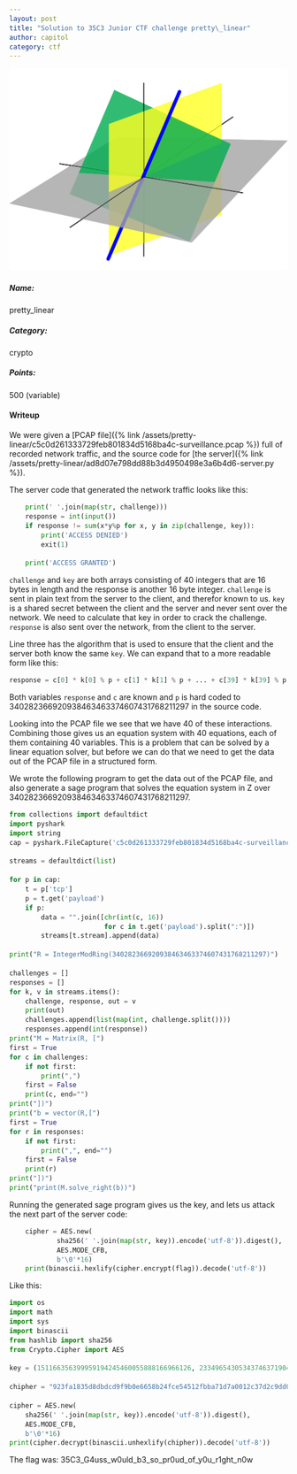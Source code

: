 ```yaml
---
layout: post
title: "Solution to 35C3 Junior CTF challenge pretty\_linear"
author: capitol
category: ctf
---
```


![linear-subspaces](/images/1280px-Linear_subspaces_with_shading.svg.png)

##### Name:
pretty\_linear

##### Category:
crypto

##### Points:
500 (variable)

#### Writeup

We were given a [PCAP file]({% link /assets/pretty-linear/c5c0d261333729feb801834d5168ba4c-surveillance.pcap %})
full of recorded network traffic, and the source code for
[the server]({% link /assets/pretty-linear/ad8d07e798dd88b3d4950498e3a6b4d6-server.py %}).

The server code that generated the network traffic looks like this:

```python
    print(' '.join(map(str, challenge)))
    response = int(input())
    if response != sum(x*y%p for x, y in zip(challenge, key)):
        print('ACCESS DENIED')
        exit(1)

    print('ACCESS GRANTED')
```

`challenge` and `key` are both arrays consisting of 40 integers that are 16 bytes in
length and the response is another 16 byte integer. `challenge` is sent in plain text
from the server to the client, and therefor known to us. `key` is a shared secret
between the client and the server and never sent over the network. We need to
calculate that key in order to crack the challenge. `response` is also sent over the
network, from the client to the server.

Line three has the algorithm that is used to ensure that the client and the server
both know the same `key`. We can expand that to a more readable form like this:

```python
response = c[0] * k[0] % p + c[1] * k[1] % p + ... + c[39] * k[39] % p;
```

Both variables `response` and `c` are known and `p` is hard coded to
340282366920938463463374607431768211297 in the source code.

Looking into the PCAP file we see that we have 40 of these interactions.
Combining those gives us an equation system with 40 equations, each of them
containing 40 variables. This is a problem that can be solved by a linear equation
solver, but before we can do that we need to get the data out of the PCAP file in a
structured form.

We wrote the following program to get the data out of the PCAP file, and also
generate a sage program that solves the equation system in Z over 340282366920938463463374607431768211297.

```python
from collections import defaultdict
import pyshark
import string
cap = pyshark.FileCapture('c5c0d261333729feb801834d5168ba4c-surveillance.pcap')

streams = defaultdict(list)

for p in cap:
    t = p['tcp']
    p = t.get('payload')
    if p:
        data = "".join([chr(int(c, 16))
                        for c in t.get('payload').split(":")])
        streams[t.stream].append(data)

print("R = IntegerModRing(340282366920938463463374607431768211297)")

challenges = []
responses = []
for k, v in streams.items():
    challenge, response, out = v
    print(out)
    challenges.append(list(map(int, challenge.split())))
    responses.append(int(response))
print("M = Matrix(R, [")
first = True
for c in challenges:
    if not first:
        print(",")
    first = False
    print(c, end="")
print("])")
print("b = vector(R,[")
first = True
for r in responses:
    if not first:
        print(",", end="")
    first = False
    print(r)
print("])")
print("print(M.solve_right(b))")
```

Running the generated sage program gives us the key, and lets us attack the next
part of the server code:

```python
    cipher = AES.new(
            sha256(' '.join(map(str, key)).encode('utf-8')).digest(),
            AES.MODE_CFB,
            b'\0'*16)
    print(binascii.hexlify(cipher.encrypt(flag)).decode('utf-8'))
```

Like this:

```python
import os
import math
import sys
import binascii
from hashlib import sha256
from Crypto.Cipher import AES

key = (151166356399959194245460055888166966126, 23349654305343746371904146512921179610, 303231127335861985008837572586617401477, 52564325979162295713031020943288299431, 318561098467762156502271721157519784045, 263049694618319332492436935081367988962, 151925705582116739255625584197651639678, 46319333286788790879399387215584902926, 144250191566113115015826218788418570765, 95097625879948609497612754022619234195, 40890527924981050968775993543458295905, 73015657936779070795829412187806965634, 17764129701686300306686689106838999642, 325835500394544926294581718484613749556, 71443020776832402486826429105359001130, 328905290970722092344104084599942510400, 246319993494260311894585740502008352891, 339251916682414225894494357646852524504, 270753355547506496805860877660621175158, 266604583518913012106937436764867155955, 132952188910249324219774647464400732439, 229485064954594431373138165566214808548, 273124499649767430591820642695664426994, 161206428662237066098654588615704724656, 191676246712534509807283243359699775780, 110791878778380133926865862999743362183, 121869512181659437298676494294916884080, 81324902884339942138294016318959955113, 219404824444265280645688236691554688702, 169041597038940530794876375975659802012, 131851490945732599957487956170326572223, 337190018815691236060142455413012785269, 215436829468576180414177636304832181536, 174614268507338543165725749934608091983, 316523955444804263394840392424504742312, 215434679427738924369625297037020081680, 103769840624100781721896803697739863413, 302813910848119681638497129402557822574, 104414047167186149419822776294661649936, 124689157029586638342169541932443340723)

chipher = "923fa1835d8dbdcd9f9b0e6658b24fce54512fbba71d7a0012c37d2c9dd094a6278593d8d9f7a4aa9fecb66042"

cipher = AES.new(
    sha256(' '.join(map(str, key)).encode('utf-8')).digest(),
    AES.MODE_CFB,
    b'\0'*16)
print(cipher.decrypt(binascii.unhexlify(chipher)).decode('utf-8'))
```

The flag was: 35C3\_G4uss\_w0uld\_b3\_so\_pr0ud\_of\_y0u\_r1ght\_n0w
